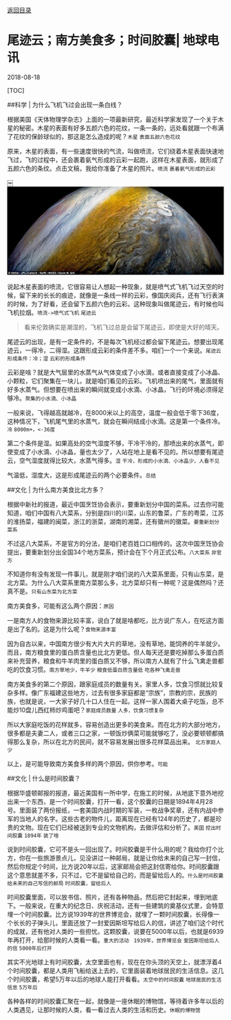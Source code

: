[返回目录](../index.html)

# 尾迹云；南方美食多；时间胶囊| 地球电讯

2018-08-18

[TOC]

##科学 | 为什么飞机飞过会出现一条白线？

根据美国《天体物理学杂志》上面的一项最新研究，最近科学家发现了一个关于木星的秘密。木星的表面有好多五颜六色的花纹，一条一条的，远处看就跟一个布满了花纹的保龄球似的，那这是怎么造成的呢？`木星` `表面五颜六色花纹`

原来，木星的表面，有一些速度很快的气流，叫做喷流，它们绕着木星表面快速地飞过，飞的过程中，还会裹着氨气形成的云彩一起跑，这样在木星表面，就形成了五颜六色的条纹。点击文稿，我给你准备了木星的照片。`喷流` `裹着氨气形成的云彩`

￼![Jupiter](./assets/Jupiter.png)

说起木星表面的喷流，它很容易让人想起一种现象，就是喷气式飞机飞过天空的时候，留下来的长长的痕迹，就像是一条线一样的云彩，像国庆阅兵，还有飞行表演的时候，为了好看，还会留下五颜六色的云彩。这种现象叫做尾迹云，有时候也叫飞机拉烟。`喷流->喷气式飞机` `尾迹云`

> 看来伦敦确实是潮湿的，飞机飞过总是会留下尾迹云，即使是大好的晴天。

尾迹云的出现，是有一定条件的，不是每次飞机经过都会留下尾迹云。想要出现尾迹云，一得冷，二得湿。这跟形成云彩的条件差不多。咱们一个一个来说。`尾迹云形成条件：冷；湿` `云彩的形成条件`

云彩是啥？就是大气层里的水蒸气从气体变成了小水滴，或者直接变成了小冰晶、小颗粒，它们聚集在一块儿，就是咱们看见的云彩。飞机喷出来的尾气，里面就有好多水蒸气。但想要在喷出来的瞬间就变成小水滴、小冰晶，飞行的环境必须得足够冷。`聚集的小水滴、小冰晶`

一般来说，飞得越高就越冷，在8000米以上的高空，温度一般会低于零下36度，这种情况下，飞机尾气里的水蒸气，就会在瞬间结成小水滴。这是第一个条件冷。`冷` `8000m+，<-36度`

第二个条件是湿。如果高处的空气湿度不够，干冷干冷的，那喷出来的水蒸气，即使变成了小水滴、小冰晶，量也太少了，人站在地上是看不见的。所以想要有尾迹云，空气湿度就得比较大，水蒸气得多。`湿` `干冷，形成的小水滴、小冰晶少，人看不见`

气温低，湿度大，这是形成尾迹云的两个必要条件。`总结`

##文化 | 为什么南方美食比北方多？

根据中新社的报道，最近中国烹饪协会表示，要重新划分中国的菜系。过去你可能知道，咱们中国有八大菜系，分别是四川的川菜，山东的鲁菜，广东的粤菜，江苏的淮扬菜，福建的闽菜，浙江的浙菜，湖南的湘菜，还有徽州的徽菜。`要重新划分菜系`

不过这八大菜系，不是官方的分法，是咱们老百姓口口相传的。这次中国烹饪协会提出，要重新划分出全国34个地方菜系，预计会在下个月正式公布。`八大菜系` `非官方`

不知道你有没有发现一件事儿，就是刚才咱们说的八大菜系里面，只有山东菜，是北方菜。为什么八大菜系里南方菜那么多，北方菜却只有一种呢？这是偶然吗？还真不是。`只有山东菜为北方菜`

南方美食多，可能有这么两个原因：`原因`

一是南方人的食物来源比较丰富，说白了就是啥都吃，比方说广东人，在吃这方面是出了名的。这是为什么呢？`食物来源丰富`

因为自古以来，中国南方很少有大片大片的草地，没有草地，能饲养的牛羊就少。而且，南方粮食里的蛋白质含量也比北方更低。但人每天还是要吃掉那么多蛋白质来补充营养，粮食和牛羊肉里的蛋白质又不够，所以南方人就有了什么飞禽走兽都吃的饮食习惯。`南方草地少，牛羊少` `粮食低蛋白质含量低` `吃各种飞禽走兽`

南方美食多的第二个原因，跟家庭成员的数量有关。家里人多，饮食习惯就比较复杂多样。像广东福建这些地方，过去有很多家庭都是“宗族”，宗教的宗，民族的族，也就是说，一大家子好几十口人住在一起。这样一家人围着大桌子吃饭，总不能炒10盘儿西红柿炒鸡蛋吧？`家庭成员数量` `人多，饮食习惯复杂`

所以大家庭吃饭的花样就多，容易创造出更多的美食来。而在北方的大部分地方，很多都是夫妻二人，或者三口之家，一顿饭炒俩菜可能就够吃了，没必要顿顿都搞得那么复杂，所以在北方的民间，就不容易发展出很多花样菜品出来。  `北方家庭人少`

以上，是可能导致南方美食多样的两个原因，供你参考。`可能`

##文化 | 什么是时间胶囊？

根据华盛顿邮报的报道，最近美国有一所中学，在施工的时候，从地底下意外地挖出来一个东西，是一个时间胶囊，打开一看，这个胶囊的日期是1894年4月28号。里面装了两份报纸，一套美国内战时期的军装，一枚战争奖章，还有内战中参军的当地人的名字。这些古老的物件儿，距离现在已经有124年的历史了，都是珍贵的文物。现在它们已经被送到专业的文物机构，去做评估和分析了。`美国` `挖出时间胶囊` `1894年` `装了啥`

说到时间胶囊，它可不是头一回出现了。时间胶囊是干什么用的呢？我给你打个比方，你在一些旅游景点儿，见没讲过一种邮局，就是让你给未来的自己写一封信，然后你规定个时间，比方说20年以后，这家邮局会把这封信寄给你。时间胶囊跟这个意思就差不多，只不过，它不是留给自己的，而是留给后人的。`什么是时间胶囊 ` `给未来的自己写信的邮局` `时间胶囊，留给后人`

时间胶囊里面，可以放书信、照片，还有各种物品，然后把它封起来，埋到地底下。一般来说，在重大的纪念日、庆祝活动，还有一些建筑的奠基仪式里，会特意埋一个时间胶囊。比方说1939年的世界博览会，就埋了一颗时间胶囊，长得像一个长长的子弹头儿，里面还放了一封爱因斯坦写给后人的信，讲述了咱们这个时代的成就，还有他对人类的一些担忧。这颗胶囊，说要在5000年以后，也就是6939年再打开，给那时候的人类看一看。`重大的活动 ` `1939年，世界博览会` `爱因斯坦给后人的信` `5000年后打开`

其实不光地球上有时间胶囊，太空里面也有，现在在你头顶的天空上，就漂浮着4个时间胶囊，都是人类用飞船给送上去的，它里面装着地球居民的生活信息。这几个时间胶囊，希望5万年以后的地球人能打开看看。`太空中的时间胶囊` `地球居民的生活信息` `5万年后`

各种各样的时间胶囊汇聚在一起，就像是一座休眠的博物馆，等待着许多年以后的人类遇见，让那时候的人类，看一看过去人类的生活和历史。`休眠的博物馆`

